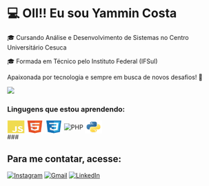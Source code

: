 

<body>
  <div class="container">
    <div class="profile">
      <h1>💻 OII!! Eu sou Yammin Costa</h1>
      <p>🎓 Cursando Análise e Desenvolvimento de Sistemas no Centro Universitário Cesuca</p>
      <p>🎓 Formada em Técnico pelo Instituto Federal (IFSul)</p>
      <p>Apaixonada por tecnologia e sempre em busca de novos desafios! 🚀</p>
    </div>
    <div class="github-stats">
      <a href="https://github.com/YasminAssisCosta">
        <img src="https://github-readme-stats.vercel.app/api/top-langs/?username=YasminAssisCosta&layout=compact&langs_count=5&theme=dracula"/>
      </a>
    </div>
  </div>

### Lingugens que estou aprendendo:

  <div class="technologies">
    <img align="center" height="30" width="40" src="https://raw.githubusercontent.com/devicons/devicon/master/icons/javascript/javascript-plain.svg" height="30" width="40" alt="Javascript">
    <img align="center" height="30" width="40" src="https://raw.githubusercontent.com/devicons/devicon/master/icons/html5/html5-original.svg" height="30" width="40" alt="HTML">
    <img align="center" height="30" width="40"src="https://raw.githubusercontent.com/devicons/devicon/master/icons/css3/css3-original.svg" height="30" width="40" alt="CSS">
    <img align="center" height="30" width="40" src="https://cdn.jsdelivr.net/gh/devicons/devicon/icons/php/php-original.svg" height="30" width="40" alt="PHP">
    <img align="center" height="30" width="40" src="https://raw.githubusercontent.com/devicons/devicon/master/icons/python/python-original.svg" alt="PYTHON">
  </div>
###
  <div class="contact">
    <h2>Para me contatar, acesse:</h2>
    <a href="https://www.instagram.com/yasmi_assis/" target="_blank"><img src="https://img.shields.io/badge/-Instagram-%23E4405F?style=for-the-badge&logo=instagram&logoColor=white" alt="Instagram"></a>
    <a href="mailto:assisyasmin593@gmail.com"><img src="https://img.shields.io/badge/-Gmail-%23333?style=for-the-badge&logo=gmail&logoColor=white" alt="Gmail"></a>
    <a href="https://www.linkedin.com/in/yasmin-assis-47072920a/" target="_blank"><img src="https://img.shields.io/badge/-LinkedIn-%230077B5?style=for-the-badge&logo=linkedin&logoColor=white" alt="LinkedIn"></a>
  </div>


